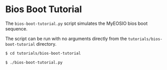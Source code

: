 # Bios Boot Tutorial

The `bios-boot-tutorial.py` script simulates the MyEOSIO bios boot sequence.

The script can be run with no arguments directly from the `tutorials/bios-boot-tutorial` directory.

```bash
$ cd tutorials/bios-boot-tutorial

$ ./bios-boot-tutorial.py
```